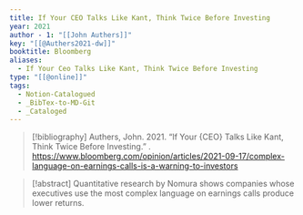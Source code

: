 ```yaml
---
title: If Your CEO Talks Like Kant, Think Twice Before Investing
year: 2021
author - 1: "[[John Authers]]"
key: "[[@Authers2021-dw]]"
booktitle: Bloomberg
aliases:
  - If Your Ceo Talks Like Kant, Think Twice Before Investing
type: "[[@online]]"
tags:
  - Notion-Catalogued
  - _BibTex-to-MD-Git
  - _Cataloged
---
```


> [!bibliography]
> Authers, John. 2021. “If Your {CEO} Talks Like Kant, Think Twice Before Investing.” . https://www.bloomberg.com/opinion/articles/2021-09-17/complex-language-on-earnings-calls-is-a-warning-to-investors

> [!abstract]
> Quantitative research by Nomura shows companies whose executives use the most complex language on earnings calls produce lower returns.